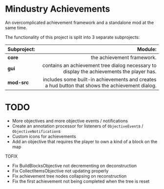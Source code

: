 # Mindustry Achievements
An overcomplicated achievement framework and a standalone mod at the same time.

The functionality of this project is split into 3 separate subprojects:

| Subproject: |                                                                                         Module: |
|:------------|------------------------------------------------------------------------------------------------:|
| **core**    |                                                                      the achievement framework. |
| **gui**     |       contains an achievement tree dialog necessary to display the achievements the player has. |
| **mod-src** | includes some built-in achievements and creates a hud button that shows the achievement dialog. |


# TODO
* More objectives and more objective events / notifications
* Create an annotation processor for listeners of `ObjectiveEvent`s / `ObjectiveNotification`s
* Custom icons for achievements
* Add an objective that requires the player to own a kind of a block on the map

TOFIX
* Fix BuildBlocksObjective not decrementing on deconstruction
* Fix CollectItemsObjective not updating properly
* Fix achievement tree nodes collapsing on reconstruction
* Fix the first achievement not being completed when the tree is reset
